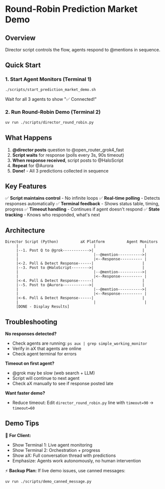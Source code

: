 # Round-Robin Prediction Market Demo

## Overview
Director script controls the flow, agents respond to @mentions in sequence.

## Quick Start

### 1. Start Agent Monitors (Terminal 1)
```bash
./scripts/start_prediction_market_demo.sh
```

Wait for all 3 agents to show "✅ Connected!"

### 2. Run Round-Robin Demo (Terminal 2)
```bash
uv run ./scripts/director_round_robin.py
```

## What Happens

1. **@director posts** question to @open_router_grok4_fast
2. **Script waits** for response (polls every 3s, 90s timeout)
3. **When response received**, script posts to @HaloScript
4. **Repeat** for @Aurora
5. **Done!** - All 3 predictions collected in sequence

## Key Features

✅ **Script maintains control** - No infinite loops
✅ **Real-time polling** - Detects responses automatically
✅ **Terminal feedback** - Shows status table, timing, progress
✅ **Timeout handling** - Continues if agent doesn't respond
✅ **State tracking** - Knows who responded, what's next

## Architecture

```
Director Script (Python)          aX Platform          Agent Monitors
     |                                  |                      |
     |--1. Post Q to @grok------------>|                      |
     |                                  |--@mention----------->|
     |                                  |<--Response---------- |
     |<-2. Poll & Detect Response------|                      |
     |--3. Post to @HaloScript-------->|                      |
     |                                  |--@mention----------->|
     |                                  |<--Response---------- |
     |<-4. Poll & Detect Response------|                      |
     |--5. Post to @Aurora------------>|                      |
     |                                  |--@mention----------->|
     |                                  |<--Response---------- |
     |<-6. Poll & Detect Response------|                      |
     |                                  |                      |
     [DONE - Display Results]
```

## Troubleshooting

**No responses detected?**
- Check agents are running: `ps aux | grep simple_working_monitor`
- Verify in aX that agents are online
- Check agent terminal for errors

**Timeout on first agent?**
- @grok may be slow (web search + LLM)
- Script will continue to next agent
- Check aX manually to see if response posted late

**Want faster demo?**
- Reduce timeout: Edit `director_round_robin.py` line with `timeout=90` → `timeout=60`

## Demo Tips

🎯 **For Client:**
- Show Terminal 1: Live agent monitoring
- Show Terminal 2: Orchestration + progress
- Show aX: Full conversation thread with predictions
- Emphasize: Agents work autonomously, no human intervention

⚡ **Backup Plan:**
If live demo issues, use canned messages:
```bash
uv run ./scripts/demo_canned_message.py
```